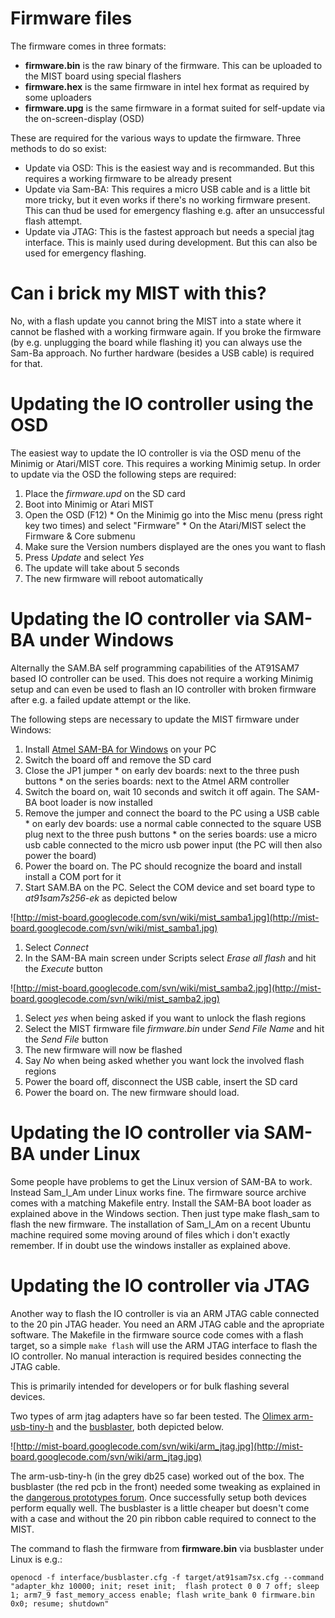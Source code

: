# Firmware files #

The firmware comes in three formats:

  * **firmware.bin** is the raw binary of the firmware. This can be uploaded to the MIST board using special flashers
  * **firmware.hex** is the same firmware in intel hex format as required by some uploaders
  * **firmware.upg** is the same firmware in a format suited for self-update via the on-screen-display (OSD)

These are required for the various ways to update the firmware. Three methods to do so exist:

  * Update via OSD: This is the easiest way and is recommanded. But this requires a working firmware to be already present
  * Update via Sam-BA: This requires a micro USB cable and is a little bit more tricky, but it even works if there's no working firmware present. This can thud be used for emergency flashing e.g. after an unsuccessful flash attempt.
  * Update via JTAG: This is the fastest approach but needs a special jtag interface. This is mainly used during development. But this can also be used for emergency flashing.

# Can i brick my MIST with this? #

No, with a flash update you cannot bring the MIST into a state where it cannot be flashed with a working firmware again. If you broke the firmware (by e.g. unplugging the board while flashing it) you can always use the Sam-Ba approach. No further hardware (besides a USB cable) is required for that.

# Updating the IO controller using the OSD #

The easiest way to update the IO controller is via the OSD menu of the Minimig or Atari/MIST core. This requires a working Minimig setup. In order to update via the OSD the following steps are required:

  1. Place the _firmware.upd_ on the SD card
  1. Boot into Minimig or Atari MIST
  1. Open the OSD (F12)
    * On the Minimig go into the Misc menu (press right key two times) and select "Firmware"
    * On the Atari/MIST select the Firmware & Core submenu
  1. Make sure the Version numbers displayed are the ones you want to flash
  1. Press _Update_ and select _Yes_
  1. The update will take about 5 seconds
  1. The new firmware will reboot automatically

# Updating the IO controller via SAM-BA under Windows #

Alternally the SAM.BA self programming capabilities of the AT91SAM7 based IO controller can be used. This does not require a working Minimig setup and can even be used to flash an IO controller with broken firmware after e.g. a failed update attempt or the like.

The following steps are necessary to update the MIST firmware under Windows:

  1. Install [Atmel SAM-BA for Windows](http://www.atmel.com/tools/ATMELSAM-BAIN-SYSTEMPROGRAMMER.aspx) on your PC
  1. Switch the board off and remove the SD card
  1. Close the JP1 jumper
    * on early dev boards: next to the three push buttons
    * on the series boards: next to the Atmel ARM controller
  1. Switch the board on, wait 10 seconds and switch it off again. The SAM-BA boot loader is now installed
  1. Remove the jumper and connect the board to the PC using a USB cable
    * on early dev boards: use a normal cable connected to the square USB plug next to the three push buttons
    * on the series boards: use a micro usb cable connected to the micro usb power input (the PC will then also power the board)
  1. Power the board on. The PC should recognize the board and install install a COM port for it
  1. Start SAM.BA on the PC. Select the COM device and set board type to _at91sam7s256-ek_ as depicted below

![http://mist-board.googlecode.com/svn/wiki/mist_samba1.jpg](http://mist-board.googlecode.com/svn/wiki/mist_samba1.jpg)

  1. Select _Connect_
  1. In the SAM-BA main screen under Scripts select _Erase_ _all_ _flash_ and hit the _Execute_ button

![http://mist-board.googlecode.com/svn/wiki/mist_samba2.jpg](http://mist-board.googlecode.com/svn/wiki/mist_samba2.jpg)

  1. Select _yes_ when being asked if you want to unlock the flash regions
  1. Select the MIST firmware file _firmware.bin_ under _Send_ _File_ _Name_ and hit the _Send_ _File_ button
  1. The new firmware will now be flashed
  1. Say _No_ when being asked whether you want lock the involved flash regions
  1. Power the board off, disconnect the USB cable, insert the SD card
  1. Power the board on. The new firmware should load.

# Updating the IO controller via SAM-BA under Linux #

Some people have problems to get the Linux version of SAM-BA to work. Instead Sam\_I\_Am under Linux works fine. The firmware source archive comes with a matching Makefile entry. Install the SAM-BA boot loader as explained above in the Windows section. Then just type make flash\_sam to flash the new firmware. The installation of Sam\_I\_Am on a recent Ubuntu machine required some moving around of files which i don't exactly remember. If in doubt use the windows installer as explained above.

# Updating the IO controller via JTAG #

Another way to flash the IO controller is via an ARM JTAG cable connected to the 20 pin JTAG header. You need an ARM JTAG cable and the apropriate software. The Makefile in the firmware source code comes with a flash target, so a simple
`make flash` will use the ARM JTAG interface to flash the IO controller. No manual interaction is required besides connecting the JTAG cable.

This is primarily intended for developers or for bulk flashing several devices.

Two types of arm jtag adapters have so far been tested. The [Olimex arm-usb-tiny-h](https://www.olimex.com/Products/ARM/JTAG/ARM-USB-TINY-H/) and the [busblaster](http://dangerousprototypes.com/docs/Bus_Blaster), both depicted below.

![http://mist-board.googlecode.com/svn/wiki/arm_jtag.jpg](http://mist-board.googlecode.com/svn/wiki/arm_jtag.jpg)

The arm-usb-tiny-h (in the grey db25 case) worked out of the box. The busblaster (the red pcb in the front) needed some tweaking as explained in the [dangerous prototypes forum](http://dangerousprototypes.com/forum/viewtopic.php?f=37&t=5598). Once successfully setup both devices perform equally well. The busblaster is a little cheaper but doesn't come with a case and without the 20 pin ribbon cable required to connect to the MIST.

The command to flash the firmware from **firmware.bin** via busblaster under Linux is e.g.:

```
openocd -f interface/busblaster.cfg -f target/at91sam7sx.cfg --command "adapter_khz 10000; init; reset init;  flash protect 0 0 7 off; sleep 1; arm7_9 fast_memory_access enable; flash write_bank 0 firmware.bin 0x0; resume; shutdown"
```